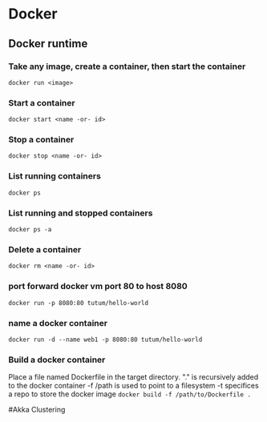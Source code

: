 

# Docker 

## Docker runtime

### Take any image, create a container, then start the container
`docker run <image>`

### Start a container
`docker start <name -or- id>`

### Stop a container
`docker stop <name -or- id>`
	
### List running containers
`docker ps`

### List running and stopped containers
`docker ps -a`

### Delete a container
`docker rm <name -or- id>`

### port forward docker vm port 80 to host 8080
`docker run -p 8080:80 tutum/hello-world`

### name a docker container
`docker run -d --name web1 -p 8080:80 tutum/hello-world`

###  Build a docker container
Place a file named Dockerfile in the target directory.
"." is recursively added to the docker container
-f /path is used to point to a filesystem
-t specifices a repo to store the docker image
`docker build -f /path/to/Dockerfile .`


#Akka Clustering
